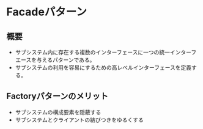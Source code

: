 # Facadeパターン

## 概要
- サブシステム内に存在する複数のインターフェースに一つの統一インターフエースを与えるパターンである。
- サブシステムの利用を容易にするための高レベルインターフェースを定義する。

## Factoryパターンのメリット
- サブシステムの構成要素を隠蔽する
- サブシステムとクライアントの結びつきをゆるくする
